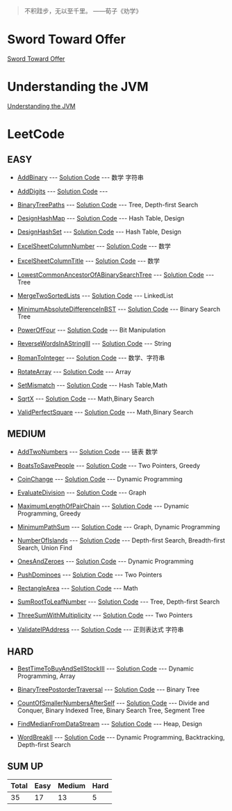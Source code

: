 >不积跬步，无以至千里。    ——荀子《劝学》

# Sword Toward Offer #

[Sword Toward Offer](src/main/java/com/lun/swordtowardoffer/)

# Understanding the JVM #

[Understanding the JVM](src/main/java/com/lun/other/jvm/)

# LeetCode #

## EASY ##

- [AddBinary](src/main/java/com/lun/easy/AddBinary.md) --- [Solution Code](src/main/java/com/lun/easy/AddBinary.java) --- 数学 字符串


- [AddDigits](src/main/java/com/lun/easy/AddDigits.md) --- [Solution Code](src/main/java/com/lun/easy/AddDigits.java) --- 


- [BinaryTreePaths](src/main/java/com/lun/easy/BinaryTreePaths.md) --- [Solution Code](src/main/java/com/lun/easy/BinaryTreePaths.java) --- Tree, Depth-first Search


- [DesignHashMap](src/main/java/com/lun/easy/DesignHashMap.md) --- [Solution Code](src/main/java/com/lun/easy/DesignHashMap.java) --- Hash Table, Design


- [DesignHashSet](src/main/java/com/lun/easy/DesignHashSet.md) --- [Solution Code](src/main/java/com/lun/easy/DesignHashSet.java) --- Hash Table, Design


- [ExcelSheetColumnNumber](src/main/java/com/lun/easy/ExcelSheetColumnNumber.md) --- [Solution Code](src/main/java/com/lun/easy/ExcelSheetColumnNumber.java) --- 数学


- [ExcelSheetColumnTitle](src/main/java/com/lun/easy/ExcelSheetColumnTitle.md) --- [Solution Code](src/main/java/com/lun/easy/ExcelSheetColumnTitle.java) --- 数学


- [LowestCommonAncestorOfABinarySearchTree](src/main/java/com/lun/easy/LowestCommonAncestorOfABinarySearchTree.md) --- [Solution Code](src/main/java/com/lun/easy/LowestCommonAncestorOfABinarySearchTree.java) --- Tree


- [MergeTwoSortedLists](src/main/java/com/lun/easy/MergeTwoSortedLists.md) --- [Solution Code](src/main/java/com/lun/easy/MergeTwoSortedLists.java) --- LinkedList


- [MinimumAbsoluteDifferenceInBST](src/main/java/com/lun/easy/MinimumAbsoluteDifferenceInBST.md) --- [Solution Code](src/main/java/com/lun/easy/MinimumAbsoluteDifferenceInBST.java) --- Binary Search Tree


- [PowerOfFour](src/main/java/com/lun/easy/PowerOfFour.md) --- [Solution Code](src/main/java/com/lun/easy/PowerOfFour.java) --- Bit Manipulation


- [ReverseWordsInAStringIII](src/main/java/com/lun/easy/ReverseWordsInAStringIII.md) --- [Solution Code](src/main/java/com/lun/easy/ReverseWordsInAStringIII.java) --- String


- [RomanToInteger](src/main/java/com/lun/easy/RomanToInteger.md) --- [Solution Code](src/main/java/com/lun/easy/RomanToInteger.java) --- 数学、字符串


- [RotateArray](src/main/java/com/lun/easy/RotateArray.md) --- [Solution Code](src/main/java/com/lun/easy/RotateArray.java) --- Array


- [SetMismatch](src/main/java/com/lun/easy/SetMismatch.md) --- [Solution Code](src/main/java/com/lun/easy/SetMismatch.java) --- Hash Table,Math


- [SqrtX](src/main/java/com/lun/easy/SqrtX.md) --- [Solution Code](src/main/java/com/lun/easy/SqrtX.java) --- Math,Binary Search


- [ValidPerfectSquare](src/main/java/com/lun/easy/ValidPerfectSquare.md) --- [Solution Code](src/main/java/com/lun/easy/ValidPerfectSquare.java) --- Math,Binary Search


## MEDIUM ##

- [AddTwoNumbers](src/main/java/com/lun/medium/AddTwoNumbers.md) --- [Solution Code](src/main/java/com/lun/medium/AddTwoNumbers.java) --- 链表 数学


- [BoatsToSavePeople](src/main/java/com/lun/medium/BoatsToSavePeople.md) --- [Solution Code](src/main/java/com/lun/medium/BoatsToSavePeople.java) --- Two Pointers, Greedy


- [CoinChange](src/main/java/com/lun/medium/CoinChange.md) --- [Solution Code](src/main/java/com/lun/medium/CoinChange.java) --- Dynamic Programming


- [EvaluateDivision](src/main/java/com/lun/medium/EvaluateDivision.md) --- [Solution Code](src/main/java/com/lun/medium/EvaluateDivision.java) --- Graph


- [MaximumLengthOfPairChain](src/main/java/com/lun/medium/MaximumLengthOfPairChain.md) --- [Solution Code](src/main/java/com/lun/medium/MaximumLengthOfPairChain.java) --- Dynamic Programming, Greedy


- [MinimumPathSum](src/main/java/com/lun/medium/MinimumPathSum.md) --- [Solution Code](src/main/java/com/lun/medium/MinimumPathSum.java) --- Graph, Dynamic Programming


- [NumberOfIslands](src/main/java/com/lun/medium/NumberOfIslands.md) --- [Solution Code](src/main/java/com/lun/medium/NumberOfIslands.java) --- Depth-first Search, Breadth-first Search, Union Find


- [OnesAndZeroes](src/main/java/com/lun/medium/OnesAndZeroes.md) --- [Solution Code](src/main/java/com/lun/medium/OnesAndZeroes.java) --- Dynamic Programming


- [PushDominoes](src/main/java/com/lun/medium/PushDominoes.md) --- [Solution Code](src/main/java/com/lun/medium/PushDominoes.java) --- Two Pointers


- [RectangleArea](src/main/java/com/lun/medium/RectangleArea.md) --- [Solution Code](src/main/java/com/lun/medium/RectangleArea.java) --- Math


- [SumRootToLeafNumber](src/main/java/com/lun/medium/SumRootToLeafNumber.md) --- [Solution Code](src/main/java/com/lun/medium/SumRootToLeafNumber.java) --- Tree, Depth-first Search


- [ThreeSumWithMultiplicity](src/main/java/com/lun/medium/ThreeSumWithMultiplicity.md) --- [Solution Code](src/main/java/com/lun/medium/ThreeSumWithMultiplicity.java) --- Two Pointers


- [ValidateIPAddress](src/main/java/com/lun/medium/ValidateIPAddress.md) --- [Solution Code](src/main/java/com/lun/medium/ValidateIPAddress.java) --- 正则表达式 字符串


## HARD ##

- [BestTimeToBuyAndSellStockIII](src/main/java/com/lun/hard/BestTimeToBuyAndSellStockIII.md) --- [Solution Code](src/main/java/com/lun/hard/BestTimeToBuyAndSellStockIII.java) --- Dynamic Programming, Array


- [BinaryTreePostorderTraversal](src/main/java/com/lun/hard/BinaryTreePostorderTraversal.md) --- [Solution Code](src/main/java/com/lun/hard/BinaryTreePostorderTraversal.java) --- Binary Tree


- [CountOfSmallerNumbersAfterSelf](src/main/java/com/lun/hard/CountOfSmallerNumbersAfterSelf.md) --- [Solution Code](src/main/java/com/lun/hard/CountOfSmallerNumbersAfterSelf.java) --- Divide and Conquer, Binary Indexed Tree, Binary Search Tree, Segment Tree


- [FindMedianFromDataStream](src/main/java/com/lun/hard/FindMedianFromDataStream.md) --- [Solution Code](src/main/java/com/lun/hard/FindMedianFromDataStream.java) --- Heap, Design


- [WordBreakII](src/main/java/com/lun/hard/WordBreakII.md) --- [Solution Code](src/main/java/com/lun/hard/WordBreakII.java) --- Dynamic Programming, Backtracking, Depth-first Search


## SUM UP ##

Total|Easy|Medium|Hard
---|---|---|---
35|17|13|5

